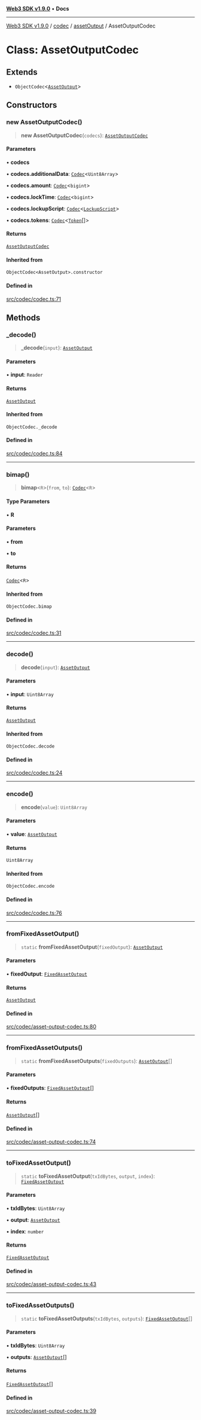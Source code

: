 [**Web3 SDK v1.9.0**](../../../../../README.md) • **Docs**

***

[Web3 SDK v1.9.0](../../../../../globals.md) / [codec](../../../README.md) / [assetOutput](../README.md) / AssetOutputCodec

# Class: AssetOutputCodec

## Extends

- `ObjectCodec`\<[`AssetOutput`](../interfaces/AssetOutput.md)\>

## Constructors

### new AssetOutputCodec()

> **new AssetOutputCodec**(`codecs`): [`AssetOutputCodec`](AssetOutputCodec.md)

#### Parameters

• **codecs**

• **codecs.additionalData**: [`Codec`](../../../classes/Codec.md)\<`Uint8Array`\>

• **codecs.amount**: [`Codec`](../../../classes/Codec.md)\<`bigint`\>

• **codecs.lockTime**: [`Codec`](../../../classes/Codec.md)\<`bigint`\>

• **codecs.lockupScript**: [`Codec`](../../../classes/Codec.md)\<[`LockupScript`](../../lockupScript/type-aliases/LockupScript.md)\>

• **codecs.tokens**: [`Codec`](../../../classes/Codec.md)\<[`Token`](../../token/interfaces/Token.md)[]\>

#### Returns

[`AssetOutputCodec`](AssetOutputCodec.md)

#### Inherited from

`ObjectCodec<AssetOutput>.constructor`

#### Defined in

[src/codec/codec.ts:71](https://github.com/Mystic-Nayy/alephium-web3/blob/ee41f5e0e7d7fb0b155fe62f05b2ac03772895ca/packages/web3/src/codec/codec.ts#L71)

## Methods

### \_decode()

> **\_decode**(`input`): [`AssetOutput`](../interfaces/AssetOutput.md)

#### Parameters

• **input**: `Reader`

#### Returns

[`AssetOutput`](../interfaces/AssetOutput.md)

#### Inherited from

`ObjectCodec._decode`

#### Defined in

[src/codec/codec.ts:84](https://github.com/Mystic-Nayy/alephium-web3/blob/ee41f5e0e7d7fb0b155fe62f05b2ac03772895ca/packages/web3/src/codec/codec.ts#L84)

***

### bimap()

> **bimap**\<`R`\>(`from`, `to`): [`Codec`](../../../classes/Codec.md)\<`R`\>

#### Type Parameters

• **R**

#### Parameters

• **from**

• **to**

#### Returns

[`Codec`](../../../classes/Codec.md)\<`R`\>

#### Inherited from

`ObjectCodec.bimap`

#### Defined in

[src/codec/codec.ts:31](https://github.com/Mystic-Nayy/alephium-web3/blob/ee41f5e0e7d7fb0b155fe62f05b2ac03772895ca/packages/web3/src/codec/codec.ts#L31)

***

### decode()

> **decode**(`input`): [`AssetOutput`](../interfaces/AssetOutput.md)

#### Parameters

• **input**: `Uint8Array`

#### Returns

[`AssetOutput`](../interfaces/AssetOutput.md)

#### Inherited from

`ObjectCodec.decode`

#### Defined in

[src/codec/codec.ts:24](https://github.com/Mystic-Nayy/alephium-web3/blob/ee41f5e0e7d7fb0b155fe62f05b2ac03772895ca/packages/web3/src/codec/codec.ts#L24)

***

### encode()

> **encode**(`value`): `Uint8Array`

#### Parameters

• **value**: [`AssetOutput`](../interfaces/AssetOutput.md)

#### Returns

`Uint8Array`

#### Inherited from

`ObjectCodec.encode`

#### Defined in

[src/codec/codec.ts:76](https://github.com/Mystic-Nayy/alephium-web3/blob/ee41f5e0e7d7fb0b155fe62f05b2ac03772895ca/packages/web3/src/codec/codec.ts#L76)

***

### fromFixedAssetOutput()

> `static` **fromFixedAssetOutput**(`fixedOutput`): [`AssetOutput`](../interfaces/AssetOutput.md)

#### Parameters

• **fixedOutput**: [`FixedAssetOutput`](../../../../node/interfaces/FixedAssetOutput.md)

#### Returns

[`AssetOutput`](../interfaces/AssetOutput.md)

#### Defined in

[src/codec/asset-output-codec.ts:80](https://github.com/Mystic-Nayy/alephium-web3/blob/ee41f5e0e7d7fb0b155fe62f05b2ac03772895ca/packages/web3/src/codec/asset-output-codec.ts#L80)

***

### fromFixedAssetOutputs()

> `static` **fromFixedAssetOutputs**(`fixedOutputs`): [`AssetOutput`](../interfaces/AssetOutput.md)[]

#### Parameters

• **fixedOutputs**: [`FixedAssetOutput`](../../../../node/interfaces/FixedAssetOutput.md)[]

#### Returns

[`AssetOutput`](../interfaces/AssetOutput.md)[]

#### Defined in

[src/codec/asset-output-codec.ts:74](https://github.com/Mystic-Nayy/alephium-web3/blob/ee41f5e0e7d7fb0b155fe62f05b2ac03772895ca/packages/web3/src/codec/asset-output-codec.ts#L74)

***

### toFixedAssetOutput()

> `static` **toFixedAssetOutput**(`txIdBytes`, `output`, `index`): [`FixedAssetOutput`](../../../../node/interfaces/FixedAssetOutput.md)

#### Parameters

• **txIdBytes**: `Uint8Array`

• **output**: [`AssetOutput`](../interfaces/AssetOutput.md)

• **index**: `number`

#### Returns

[`FixedAssetOutput`](../../../../node/interfaces/FixedAssetOutput.md)

#### Defined in

[src/codec/asset-output-codec.ts:43](https://github.com/Mystic-Nayy/alephium-web3/blob/ee41f5e0e7d7fb0b155fe62f05b2ac03772895ca/packages/web3/src/codec/asset-output-codec.ts#L43)

***

### toFixedAssetOutputs()

> `static` **toFixedAssetOutputs**(`txIdBytes`, `outputs`): [`FixedAssetOutput`](../../../../node/interfaces/FixedAssetOutput.md)[]

#### Parameters

• **txIdBytes**: `Uint8Array`

• **outputs**: [`AssetOutput`](../interfaces/AssetOutput.md)[]

#### Returns

[`FixedAssetOutput`](../../../../node/interfaces/FixedAssetOutput.md)[]

#### Defined in

[src/codec/asset-output-codec.ts:39](https://github.com/Mystic-Nayy/alephium-web3/blob/ee41f5e0e7d7fb0b155fe62f05b2ac03772895ca/packages/web3/src/codec/asset-output-codec.ts#L39)
